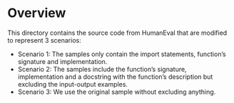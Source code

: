 # Overview

This directory contains the source code from HumanEval that are modified to represent 3 scenarios: 

- Scenario 1: The samples only contain the import statements, function’s signature and implementation.
- Scenario 2: The samples include the function’s signature, implementation and a docstring with the function’s description but excluding the input-output examples. 
- Scenario 3: We use the original sample without excluding anything.
